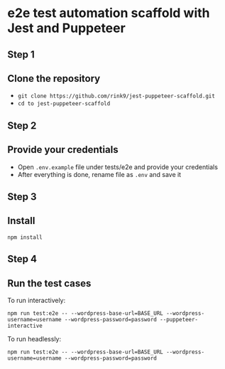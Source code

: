 # e2e test automation scaffold with Jest and Puppeteer


## Step 1
## Clone the repository

- `git clone https://github.com/rink9/jest-puppeteer-scaffold.git`
- `cd to jest-puppeteer-scaffold`

## Step 2
## Provide your credentials
- Open `.env.example` file under tests/e2e and provide your credentials
- After everything is done, rename file as `.env` and save it

## Step 3
## Install
`npm install`

## Step 4
## Run the test cases
To run interactively:

`npm run test:e2e -- --wordpress-base-url=BASE_URL --wordpress-username=username --wordpress-password=password --puppeteer-interactive`

To run headlessly:

`npm run test:e2e -- --wordpress-base-url=BASE_URL --wordpress-username=username --wordpress-password=password `
